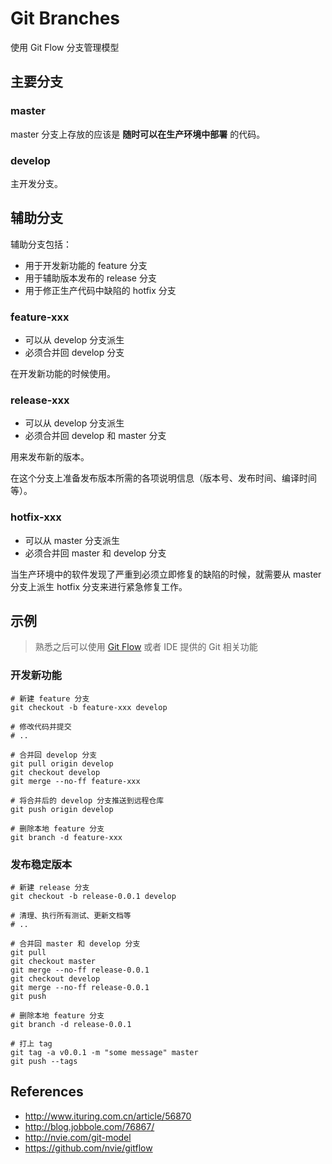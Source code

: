 # Git Branches

使用 Git Flow 分支管理模型

## 主要分支

### master

master 分支上存放的应该是 **随时可以在生产环境中部署** 的代码。

### develop

主开发分支。

## 辅助分支

辅助分支包括：

- 用于开发新功能的 feature 分支
- 用于辅助版本发布的 release 分支
- 用于修正生产代码中缺陷的 hotfix 分支

### feature-xxx

- 可以从 develop 分支派生
- 必须合并回 develop 分支

在开发新功能的时候使用。

### release-xxx

- 可以从 develop 分支派生
- 必须合并回 develop 和 master 分支

用来发布新的版本。

在这个分支上准备发布版本所需的各项说明信息（版本号、发布时间、编译时间等）。

### hotfix-xxx

- 可以从 master 分支派生
- 必须合并回 master 和 develop 分支

当生产环境中的软件发现了严重到必须立即修复的缺陷的时候，就需要从 master 分支上派生 hotfix 分支来进行紧急修复工作。

## 示例

> 熟悉之后可以使用 [Git Flow](https://github.com/nvie/gitflow) 或者 IDE 提供的 Git 相关功能

### 开发新功能

```shell
# 新建 feature 分支
git checkout -b feature-xxx develop

# 修改代码并提交
# ..

# 合并回 develop 分支
git pull origin develop
git checkout develop
git merge --no-ff feature-xxx

# 将合并后的 develop 分支推送到远程仓库
git push origin develop

# 删除本地 feature 分支
git branch -d feature-xxx
```

### 发布稳定版本

```shell
# 新建 release 分支
git checkout -b release-0.0.1 develop

# 清理、执行所有测试、更新文档等
# ..

# 合并回 master 和 develop 分支
git pull
git checkout master
git merge --no-ff release-0.0.1
git checkout develop
git merge --no-ff release-0.0.1
git push

# 删除本地 feature 分支
git branch -d release-0.0.1

# 打上 tag
git tag -a v0.0.1 -m "some message" master
git push --tags
```

## References

- <http://www.ituring.com.cn/article/56870>
- <http://blog.jobbole.com/76867/>
- <http://nvie.com/git-model>
- <https://github.com/nvie/gitflow>
